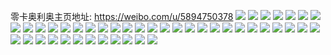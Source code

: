 零卡奥利奥主页地址: https://weibo.com/u/5894750378 
![](https://wx4.sinaimg.cn/mw2000/006qVLR0ly1h8mehrsekbj31sc2dsb29.jpg) 
![](https://wx4.sinaimg.cn/mw2000/006qVLR0ly1h7z2wezq7ij30sm0oygx8.jpg) 
![](https://wx4.sinaimg.cn/mw2000/006qVLR0ly1h76z5gzndej323f2vze81.jpg) 
![](https://wx4.sinaimg.cn/mw2000/006qVLR0ly1h76z5g3v2aj326k34xe82.jpg) 
![](https://wx4.sinaimg.cn/mw2000/006qVLR0ly1h76z5deh96j31ti2q44qp.jpg) 
![](https://wx4.sinaimg.cn/mw2000/006qVLR0gy1h6ubmjn6fpj34mo334u0y.jpg) 
![](https://wx4.sinaimg.cn/mw2000/006qVLR0gy1h6ubkrajrnj31ha1w27wh.jpg) 
![](https://wx4.sinaimg.cn/mw2000/006qVLR0gy1h6ubkqfkxqj335s24hu0y.jpg) 
![](https://wx4.sinaimg.cn/mw2000/006qVLR0gy1h6ubkvbpebj323u35shdv.jpg) 
![](https://wx4.sinaimg.cn/mw2000/006qVLR0gy1h6ubmkvnudj34mo3344qp.jpg) 
![](https://wx4.sinaimg.cn/mw2000/006qVLR0gy1h6ubkstlvjj32x22027wi.jpg) 
![](https://wx4.sinaimg.cn/mw2000/006qVLR0gy1h6ubmhfzumj34mo334hdu.jpg) 
![](https://wx4.sinaimg.cn/mw2000/006qVLR0gy1h6ubkk5lsej320g2yd4qr.jpg) 
![](https://wx4.sinaimg.cn/mw2000/006qVLR0gy1h6ubkmnevnj32ah1w3hdu.jpg) 
![](https://wx4.sinaimg.cn/mw2000/006qVLR0ly1h6sihlslttj31ss1san2b.jpg) 
![](https://wx4.sinaimg.cn/mw2000/006qVLR0ly1h6sihhuth3j319k0wl7ew.jpg) 
![](https://wx4.sinaimg.cn/mw2000/006qVLR0ly1h6sihhdstdj31j91y7kjl.jpg) 
![](https://wx4.sinaimg.cn/mw2000/006qVLR0ly1h6sihnzym0j32gi1zskjm.jpg) 
![](https://wx4.sinaimg.cn/mw2000/006qVLR0ly1h6sihpeubhj34mo334b2a.jpg) 
![](https://wx4.sinaimg.cn/mw2000/006qVLR0ly1h6sihjotjmj31yz23u1ky.jpg) 
![](https://wx4.sinaimg.cn/mw2000/006qVLR0gy1h5gdraf12nj31qi35rhce.jpg) 
![](https://wx4.sinaimg.cn/mw2000/006qVLR0gy1h5gdreu2a0j31u92e7e81.jpg) 
![](https://wx4.sinaimg.cn/mw2000/006qVLR0gy1h5gdrkegs2j32bc320u0y.jpg) 
![](https://wx4.sinaimg.cn/mw2000/006qVLR0gy1h3z91lawhaj32c0340hdt.jpg) 
![](https://wx4.sinaimg.cn/mw2000/006qVLR0gy1h3z91mh9ufj30mz0uctgq.jpg) 
![](https://wx4.sinaimg.cn/mw2000/006qVLR0gy1h3z91nsk87j32c033zb2a.jpg) 
![](https://wx4.sinaimg.cn/mw2000/006qVLR0gy1h3yooi88okj323d2zpnpd.jpg) 
![](https://wx4.sinaimg.cn/mw2000/006qVLR0gy1h3yoojio4kj32c03407wi.jpg) 
![](https://wx4.sinaimg.cn/mw2000/006qVLR0gy1h3yoogstuwj31xx2tjhdt.jpg) 
![](https://wx4.sinaimg.cn/mw2000/006qVLR0gy1h3yoonyqalj32c034fnpd.jpg) 
![](https://wx4.sinaimg.cn/mw2000/006qVLR0gy1h3yoomreknj32c03404qq.jpg) 
![](https://wx4.sinaimg.cn/mw2000/006qVLR0gy1h3yookran4j32072vz7wh.jpg) 
![](https://wx4.sinaimg.cn/mw2000/006qVLR0ly1fvaihjdo24j32o02o0e82.jpg) 
![](https://wx4.sinaimg.cn/mw2000/006qVLR0ly1fvaihn07xsj32o02o0hdu.jpg) 
![](https://wx4.sinaimg.cn/mw2000/006qVLR0ly1fvaihx7yq8j32o02o0kjm.jpg) 
![](https://wx4.sinaimg.cn/mw2000/006qVLR0ly1fvaii2ck11j32o02o0qv6.jpg) 
![](https://wx4.sinaimg.cn/mw2000/006qVLR0ly1fvaiholhtvj32o02o0b29.jpg) 
![](https://wx4.sinaimg.cn/mw2000/006qVLR0ly1fvaiht5fwtj32o02o0e82.jpg) 
![](https://wx4.sinaimg.cn/mw2000/006qVLR0ly1fvaikvu7kvj33k02o0npe.jpg) 
![](https://wx4.sinaimg.cn/mw2000/006qVLR0ly1fvaikzr899j32o02o0x6q.jpg) 
![](https://wx4.sinaimg.cn/mw2000/006qVLR0ly1fvail69lnkj32o02o0kjm.jpg) 
![](https://wx4.sinaimg.cn/mw2000/006qVLR0ly1ftprkqd7p1j33k02o0hdu.jpg) 
![](https://wx4.sinaimg.cn/mw2000/006qVLR0ly1ftprkt971qj33k02o0kjm.jpg) 
![](https://wx4.sinaimg.cn/mw2000/006qVLR0ly1ftprkx779pj33k02o0hdu.jpg) 
